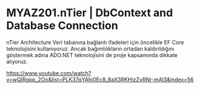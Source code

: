 # MYAZ201.nTier | DbContext and Database Connection 
nTier Architecture
Veri tabanına bağlantı ifadeleri için öncelikle EF Core teknolojisini kullanıyoruz. Ancak bağımlılıkların ortadan kaldırıldığını göstermek adına ADO.NET teknolojisini de proje kapsamında dikkate alıyoruz. 

https://www.youtube.com/watch?v=wQlRgpp_2Oo&list=PLK37qYAhi0Ec8_8aX3RKHjzZvRNr-mAl3&index=56

